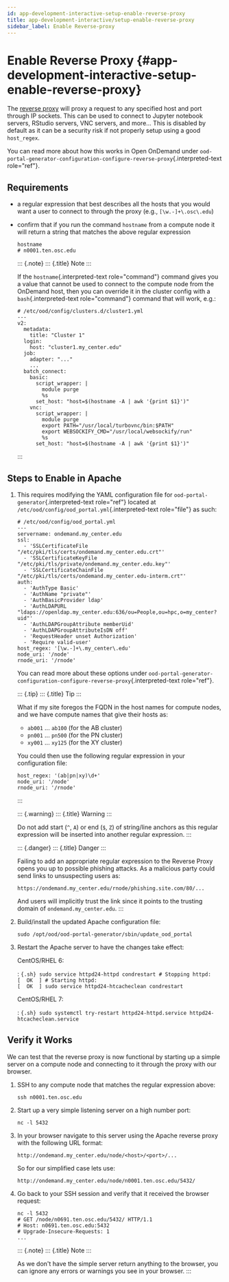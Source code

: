 ```yaml
---
id: app-development-interactive-setup-enable-reverse-proxy
title: app-development-interactive/setup-enable-reverse-proxy
sidebar_label: Enable Reverse-proxy
---
```

Enable Reverse Proxy {#app-development-interactive-setup-enable-reverse-proxy}
====================

The [reverse proxy](https://en.wikipedia.org/wiki/Reverse_proxy) will
proxy a request to any specified host and port through IP sockets. This
can be used to connect to Jupyter notebook servers, RStudio servers, VNC
servers, and more\... This is disabled by default as it can be a
security risk if not properly setup using a good `host_regex`.

You can read more about how this works in Open OnDemand under
`ood-portal-generator-configuration-configure-reverse-proxy`{.interpreted-text
role="ref"}.

Requirements
------------

-   a regular expression that best describes all the hosts that you
    would want a user to connect to through the proxy (e.g.,
    `[\w.-]+\.osc\.edu`)

-   confirm that if you run the command `hostname` from a compute node
    it will return a string that matches the above regular expression

    ``` {.sh}
    hostname
    # n0001.ten.osc.edu
    ```

    ::: {.note}
    ::: {.title}
    Note
    :::

    If the `hostname`{.interpreted-text role="command"} command gives
    you a value that cannot be used to connect to the compute node from
    the OnDemand host, then you can override it in the cluster config
    with a `bash`{.interpreted-text role="command"} command that will
    work, e.g.:

    ``` {.yaml}
    # /etc/ood/config/clusters.d/cluster1.yml
    ---
    v2:
      metadata:
        title: "Cluster 1"
      login:
        host: "cluster1.my_center.edu"
      job:
        adapter: "..."
        ...
      batch_connect:
        basic:
          script_wrapper: |
            module purge
            %s
          set_host: "host=$(hostname -A | awk '{print $1}')"
        vnc:
          script_wrapper: |
            module purge
            export PATH="/usr/local/turbovnc/bin:$PATH"
            export WEBSOCKIFY_CMD="/usr/local/websockify/run"
            %s
          set_host: "host=$(hostname -A | awk '{print $1}')"
    ```
    :::

Steps to Enable in Apache
-------------------------

1.  This requires modifying the YAML configuration file for
    `ood-portal-generator`{.interpreted-text role="ref"} located at
    `/etc/ood/config/ood_portal.yml`{.interpreted-text role="file"} as
    such:

    ``` {.yaml}
    # /etc/ood/config/ood_portal.yml
    ---
    servername: ondemand.my_center.edu
    ssl:
      - 'SSLCertificateFile "/etc/pki/tls/certs/ondemand.my_center.edu.crt"'
      - 'SSLCertificateKeyFile "/etc/pki/tls/private/ondemand.my_center.edu.key"'
      - 'SSLCertificateChainFile "/etc/pki/tls/certs/ondemand.my_center.edu-interm.crt"'
    auth:
      - 'AuthType Basic'
      - 'AuthName "private"'
      - 'AuthBasicProvider ldap'
      - 'AuthLDAPURL "ldaps://openldap.my_center.edu:636/ou=People,ou=hpc,o=my_center?uid"'
      - 'AuthLDAPGroupAttribute memberUid'
      - 'AuthLDAPGroupAttributeIsDN off'
      - 'RequestHeader unset Authorization'
      - 'Require valid-user'
    host_regex: '[\w.-]+\.my_center\.edu'
    node_uri: '/node'
    rnode_uri: '/rnode'
    ```

    You can read more about these options under
    `ood-portal-generator-configuration-configure-reverse-proxy`{.interpreted-text
    role="ref"}.

    ::: {.tip}
    ::: {.title}
    Tip
    :::

    What if my site foregos the FQDN in the host names for compute
    nodes, and we have compute names that give their hosts as:

    -   `ab001` \... `ab100` (for the AB cluster)
    -   `pn001` \... `pn500` (for the PN cluster)
    -   `xy001` \... `xy125` (for the XY cluster)

    You could then use the following regular expression in your
    configuration file:

    ``` {.yaml}
    host_regex: '(ab|pn|xy)\d+'
    node_uri: '/node'
    rnode_uri: '/rnode'
    ```
    :::

    ::: {.warning}
    ::: {.title}
    Warning
    :::

    Do not add start (`^`, `A`) or end (`$`, `Z`) of string/line anchors
    as this regular expression will be inserted into another regular
    expression.
    :::

    ::: {.danger}
    ::: {.title}
    Danger
    :::

    Failing to add an appropriate regular expression to the Reverse
    Proxy opens you up to possible phishing attacks. As a malicious
    party could send links to unsuspecting users as:

        https://ondemand.my_center.edu/rnode/phishing.site.com/80/...

    And users will implicitly trust the link since it points to the
    trusting domain of `ondemand.my_center.edu`.
    :::

2.  Build/install the updated Apache configuration file:

    ``` {.sh}
    sudo /opt/ood/ood-portal-generator/sbin/update_ood_portal
    ```

3.  Restart the Apache server to have the changes take effect:

    CentOS/RHEL 6:

    :   ``` {.sh}
        sudo service httpd24-httpd condrestart
        # Stopping httpd:                                            [  OK  ]
        # Starting httpd:                                            [  OK  ]
        sudo service httpd24-htcacheclean condrestart
        ```

    CentOS/RHEL 7:

    :   ``` {.sh}
        sudo systemctl try-restart httpd24-httpd.service httpd24-htcacheclean.service
        ```

Verify it Works
---------------

We can test that the reverse proxy is now functional by starting up a
simple server on a compute node and connecting to it through the proxy
with our browser.

1.  SSH to any compute node that matches the regular expression above:

    ``` {.sh}
    ssh n0001.ten.osc.edu
    ```

2.  Start up a very simple listening server on a high number port:

    ``` {.sh}
    nc -l 5432
    ```

3.  In your browser navigate to this server using the Apache reverse
    proxy with the following URL format:

        http://ondemand.my_center.edu/node/<host>/<port>/...

    So for our simplified case lets use:

        http://ondemand.my_center.edu/node/n0001.ten.osc.edu/5432/

4.  Go back to your SSH session and verify that it received the browser
    request:

    ``` {.sh}
    nc -l 5432
    # GET /node/n0691.ten.osc.edu/5432/ HTTP/1.1
    # Host: n0691.ten.osc.edu:5432
    # Upgrade-Insecure-Requests: 1
    ...
    ```

    ::: {.note}
    ::: {.title}
    Note
    :::

    As we don\'t have the simple server return anything to the browser,
    you can ignore any errors or warnings you see in your browser.
    :::
